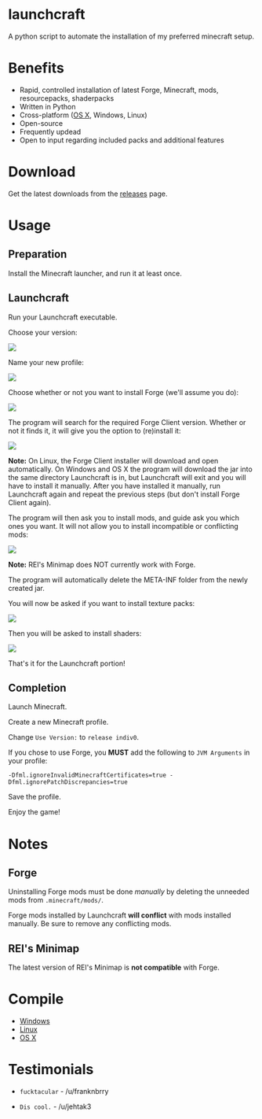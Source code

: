 launchcraft
===========

A python script to automate the installation of my preferred minecraft setup.

Benefits
========

* Rapid, controlled installation of latest Forge, Minecraft, mods, resourcepacks, shaderpacks
* Written in Python
* Cross-platform ([OS X](http://i.imgur.com/EmUsLrs.gif), Windows, Linux)
* Open-source
* Frequently updead
* Open to input regarding included packs and additional features

Download
========

Get the latest downloads from the [releases](https://github.com/Indiv0/launchcraft/releases) page.

Usage
=====

Preparation
-----------

Install the Minecraft launcher, and run it at least once.

Launchcraft
-----------

Run your Launchcraft executable.

Choose your version:

![](http://i.imgur.com/tuc61jX.gif)

Name your new profile:

![](http://i.imgur.com/BBXF62I.gif)

Choose whether or not you want to install Forge (we'll assume you do):

![](http://i.imgur.com/8KhziRD.gif)

The program will search for the required Forge Client version.
Whether or not it finds it, it will give you the option to (re)install it:

![](http://i.imgur.com/NxZxPTZ.gif)

**Note:** On Linux, the Forge Client installer will download and open automatically.
On Windows and OS X the program will download the jar into the same directory Launchcraft is in, but Launchcraft will exit and you will have to install it manually. After you have installed it manually, run Launchcraft again and repeat the previous steps (but don't install Forge Client again).

The program will then ask you to install mods, and guide ask you which ones you want. It will not allow you to install incompatible or conflicting mods:

![](http://i.imgur.com/bb7d6fm.gif)

**Note:** REI's Minimap does NOT currently work with Forge.

The program will automatically delete the META-INF folder from the newly created jar.

You will now be asked if you want to install texture packs:

![](http://i.imgur.com/CUmooKP.gif)

Then you will be asked to install shaders:

![](http://i.imgur.com/Ywlz6tR.gif)

That's it for the Launchcraft portion!

Completion
----------

Launch Minecraft.

Create a new Minecraft profile.

Change `Use Version:` to `release indiv0`.

If you chose to use Forge, you **MUST** add the following to `JVM Arguments` in your profile:

    -Dfml.ignoreInvalidMinecraftCertificates=true -Dfml.ignorePatchDiscrepancies=true

Save the profile.

Enjoy the game!

Notes
=====

Forge
-----

Uninstalling Forge mods must be done *manually* by deleting the unneeded mods from `.minecraft/mods/`.

Forge mods installed by Launchcraft **will conflict** with mods installed manually. Be sure to remove any conflicting mods.

REI's Minimap
-------------

The latest version of REI's Minimap is **not compatible** with Forge.

Compile
=======
* [Windows](https://github.com/Indiv0/launchcraft/wiki/Windows----Compilation)
* [Linux](https://github.com/Indiv0/launchcraft/wiki/Linux)
* [OS X](https://github.com/Indiv0/launchcraft/wiki/OSX-Compile)

Testimonials
============

* `fucktacular` - /u/franknbrry

* `Dis cool.` - /u/jehtak3
